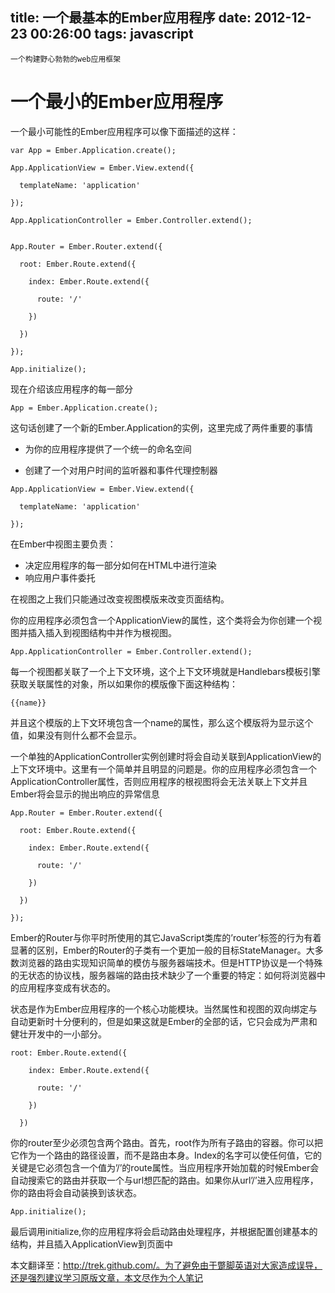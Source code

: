 title: 一个最基本的Ember应用程序
date: 2012-12-23 00:26:00
tags: javascript
---


```
一个构建野心勃勃的web应用框架
```

# 一个最小的Ember应用程序

一个最小可能性的Ember应用程序可以像下面描述的这样：

```
var App = Ember.Application.create();

App.ApplicationView = Ember.View.extend({

  templateName: 'application'

});

App.ApplicationController = Ember.Controller.extend();


App.Router = Ember.Router.extend({

  root: Ember.Route.extend({

    index: Ember.Route.extend({

      route: '/'

    })

  })

});

App.initialize();
```


现在介绍该应用程序的每一部分


```
App = Ember.Application.create();
```

这句话创建了一个新的Ember.Application的实例，这里完成了两件重要的事情



* 为你的应用程序提供了一个统一的命名空间

* 创建了一个对用户时间的监听器和事件代理控制器

```
App.ApplicationView = Ember.View.extend({

  templateName: 'application'

});
```

在Ember中视图主要负责：



* 决定应用程序的每一部分如何在HTML中进行渲染
* 响应用户事件委托


在视图之上我们只能通过改变视图模版来改变页面结构。

你的应用程序必须包含一个ApplicationView的属性，这个类将会为你创建一个视图并插入插入到视图结构中并作为根视图。

```
App.ApplicationController = Ember.Controller.extend();
```

每一个视图都关联了一个上下文环境，这个上下文环境就是Handlebars模板引擎获取关联属性的对象，所以如果你的模版像下面这种结构：


```
{{name}}
```

并且这个模版的上下文环境包含一个name的属性，那么这个模版将为显示这个值，如果没有则什么都不会显示。


一个单独的ApplicationController实例创建时将会自动关联到ApplicationView的上下文环境中。这里有一个简单并且明显的问题是。你的应用程序必须包含一个ApplicationController属性，否则应用程序的根视图将会无法关联上下文并且 Ember将会显示的抛出响应的异常信息


```
App.Router = Ember.Router.extend({

  root: Ember.Route.extend({

    index: Ember.Route.extend({

      route: '/'

    })

  })

});
```


Ember的Router与你平时所使用的其它JavaScript类库的’router’标签的行为有着显著的区别，Ember的Router的子类有一个更加一般的目标StateManager。大多数浏览器的路由实现知识简单的模仿与服务器端技术。但是HTTP协议是一个特殊的无状态的协议栈，服务器端的路由技术缺少了一个重要的特定：如何将浏览器中的应用程序变成有状态的。

状态是作为Ember应用程序的一个核心功能模块。当然属性和视图的双向绑定与自动更新时十分便利的，但是如果这就是Ember的全部的话，它只会成为严肃和健壮开发中的一小部分。


```
root: Ember.Route.extend({

    index: Ember.Route.extend({

      route: '/'

    })

  })
```

你的router至少必须包含两个路由。首先，root作为所有子路由的容器。你可以把它作为一个路由的路径设置，而不是路由本身。Index的名字可以使任何值，它的关键是它必须包含一个值为’/’的route属性。当应用程序开始加载的时候Ember会自动搜索它的路由并获取一个与url想匹配的路由。如果你从url’/’进入应用程序，你的路由将会自动装换到该状态。


```
App.initialize();
```

最后调用initialize,你的应用程序将会启动路由处理程序，并根据配置创建基本的结构，并且插入ApplicationView到页面中



本文翻译至：http://trek.github.com/。为了避免由于蹩脚英语对大家造成误导，还是强烈建议学习原版文章，本文尽作为个人笔记
